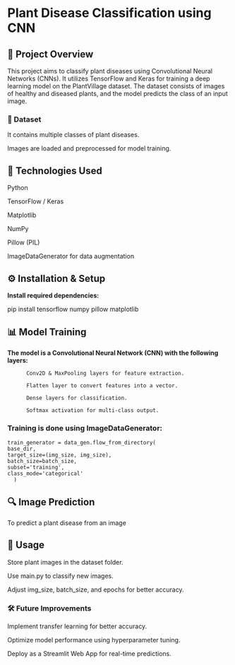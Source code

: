 # Plant Disease Classification using CNN

## 📌 Project Overview

This project aims to classify plant diseases using Convolutional Neural Networks (CNNs). It utilizes TensorFlow and Keras for training a deep learning model on the PlantVillage dataset. The dataset consists of images of healthy and diseased plants, and the model predicts the class of an input image.

### 📂 Dataset

It contains multiple classes of plant diseases.

Images are loaded and preprocessed for model training.

## 🚀 Technologies Used

Python

TensorFlow / Keras

Matplotlib

NumPy

Pillow (PIL)

ImageDataGenerator for data augmentation


## ⚙️ Installation & Setup


**Install required dependencies:**

pip install tensorflow numpy pillow matplotlib

## 📊 Model Training

**The model is a Convolutional Neural Network (CNN) with the following layers:**

          Conv2D & MaxPooling layers for feature extraction.

          Flatten layer to convert features into a vector.

          Dense layers for classification.

          Softmax activation for multi-class output.

### Training is done using ImageDataGenerator:

    train_generator = data_gen.flow_from_directory(
    base_dir,
    target_size=(img_size, img_size),
    batch_size=batch_size,
    subset='training',
    class_mode='categorical'
      )

## 🔍 Image Prediction

To predict a plant disease from an image


## 🎯 Usage

Store plant images in the dataset folder.

Use main.py to classify new images.

Adjust img_size, batch_size, and epochs for better accuracy.

### 🛠 Future Improvements

Implement transfer learning for better accuracy.

Optimize model performance using hyperparameter tuning.

Deploy as a Streamlit Web App for real-time predictions.
